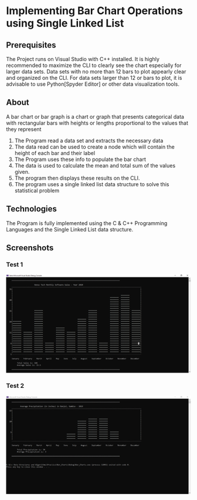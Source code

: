 # Implementing Bar Chart Operations using Single Linked List

## Prerequisites 

The Project runs on Visual Studio with C++ installed. It is highly recommended to maximize the CLI 
to clearly see the chart especially for larger data sets. Data sets with no more than 12 bars to plot 
appearly clear and organized on the CLI. For data sets larger than 12 or bars to plot, it is advisable to 
use Python[Spyder Editor] or other data visualization tools.

## About 

A bar chart or bar graph is a chart or graph that presents 
categorical data with rectangular bars with heights or 
lengths proportional to the values that they represent

1. The Program read a data set and extracts the necessary data 
2. The data read can be used to create a node which will contain the height of each bar and their label
3. The Program uses these info to populate the bar chart
4. The data is used to calculate the mean and total sum of the values given.
5. The program then displays these results on the CLI.
6. The program uses a single linked list data structure to solve this statistical problem


## Technologies 

The Program is fully implemented using the C & C++ Programming Languages and the Single Linked List data structure.


## Screenshots

### Test 1

![Screenshot](Screenshots/Test1.png)


### Test 2

![Screenshot](Screenshots/Test2.png)